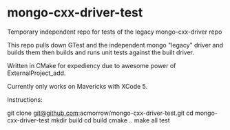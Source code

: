 mongo-cxx-driver-test
=====================

Temporary independent repo for tests of the legacy mongo-cxx-driver repo

This repo pulls down GTest and the independent mongo "legacy" driver and builds them
then builds and runs unit tests against the built driver.

Written in CMake for expediency due to awesome power of ExternalProject_add.

Currently only works on Mavericks with XCode 5.

Instructions:

git clone git@github.com:acmorrow/mongo-cxx-driver-test.git
cd mongo-cxx-driver-test
mkdir build
cd build
cmake ..
make all test

